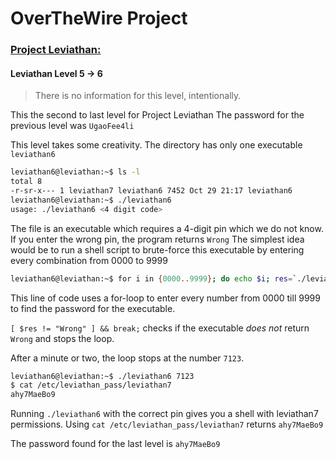 # OverTheWire Project

### [Project Leviathan:](http://overthewire.org/wargames/leviathan/)

#### Leviathan Level 5 -> 6
> There is no information for this level, intentionally.

This the second to last level for Project Leviathan
The password for the previous level was `UgaoFee4li`

This level takes some creativity.
The directory has only one executable `leviathan6`

```bash
leviathan6@leviathan:~$ ls -l
total 8
-r-sr-x--- 1 leviathan7 leviathan6 7452 Oct 29 21:17 leviathan6
leviathan6@leviathan:~$ ./leviathan6
usage: ./leviathan6 <4 digit code>
```
The file is an executable which requires a 4-digit pin which we do not know.
If you enter the wrong pin, the program returns `Wrong`
The simplest idea would be to run a shell script to brute-force this executable by entering every combination from 0000 to 9999

```bash
leviathan6@leviathan:~$ for i in {0000..9999}; do echo $i; res=`./leviathan6 $i`; echo $res; [ $res != "Wrong" ] && break; done
```

This line of code uses a for-loop to enter every number from 0000 till 9999 to find the password for the executable.

`[ $res != "Wrong" ] && break;` checks if the executable *does not* return `Wrong` and stops the loop.

After a minute or two, the loop stops at the number `7123`.

```bash
leviathan6@leviathan:~$ ./leviathan6 7123
$ cat /etc/leviathan_pass/leviathan7
ahy7MaeBo9
```

Running `./leviathan6` with the correct pin gives you a shell with leviathan7 permissions.
Using `cat /etc/leviathan_pass/leviathan7` returns `ahy7MaeBo9`

The password found for the last level is `ahy7MaeBo9`
